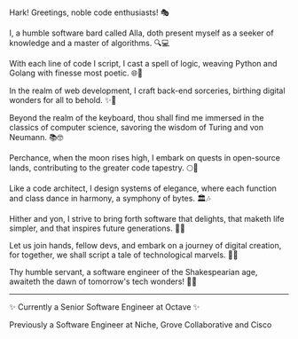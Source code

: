 Hark! Greetings, noble code enthusiasts! 🎭

I, a humble software bard called Alla, doth present myself as a seeker of knowledge and a master of algorithms. 🔍💻

With each line of code I script, I cast a spell of logic, weaving Python and Golang with finesse most poetic. 🌐📜

In the realm of web development, I craft back-end sorceries, birthing digital wonders for all to behold. ✨🏰

Beyond the realm of the keyboard, thou shall find me immersed in the classics of computer science, savoring the wisdom of Turing and von Neumann. 📚🤓

Perchance, when the moon rises high, I embark on quests in open-source lands, contributing to the greater code tapestry. 🌕🌱

Like a code architect, I design systems of elegance, where each function and class dance in harmony, a symphony of bytes. 🏛️🎶

Hither and yon, I strive to bring forth software that delights, that maketh life simpler, and that inspires future generations. 🚀💡

Let us join hands, fellow devs, and embark on a journey of digital creation, for together, we shall script a tale of technological marvels. 🤝📜

Thy humble servant, a software engineer of the Shakespearian age, awaiteth the dawn of tomorrow's tech wonders! 🌅✨

---

✨ Currently a Senior Software Engineer at Octave ✨

Previously a Software Engineer at Niche, Grove Collaborative and Cisco


<!--
**apolisskaya/apolisskaya** is a ✨ _special_ ✨ repository because its `README.md` (this file) appears on your GitHub profile.

Here are some ideas to get you started:

- 🔭 I’m currently working on ...
- 🌱 I’m currently learning ...
- 👯 I’m looking to collaborate on ...
- 🤔 I’m looking for help with ...
- 💬 Ask me about ...
- 📫 How to reach me: ...
- 😄 Pronouns: ...
- ⚡ Fun fact: ...
-->
